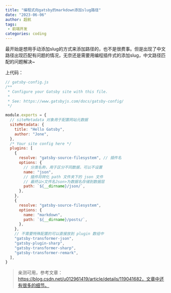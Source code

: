 ```yaml
---
title: "编程式向gatsby的markdown添加slug路径"
date: "2023-06-06"
author: 超航
tags:
 - 前端开发
categories: coding
---
```


最开始是想用手动添加slug的方式来添加路径的，也不是很费事。但是出现了中文路径出现匹配有问题的情况，无奈还是需要用编程插件式的添加slug，中文路径匹配的问题解决~

上代码：
```js
// gatsby-config.js
/**
 * Configure your Gatsby site with this file.
 *
 * See: https://www.gatsbyjs.com/docs/gatsby-config/
 */

module.exports = {
  // siteMetadata 对象用于配置网站元数据
  siteMetadata: {
    title: "Hello Gatsby",
    author: "Jone",
  },
  /* Your site config here */
  plugins: [
    {
      resolve: "gatsby-source-filesystem", // 插件名
      options: {
        // 分类名称，用于区分不同数据，可以不设置
        name: "json",
        // 插件将转化 path 文件夹下的 json 文件
        // 最终以<文件名Json>为数据名存储到数据层
        path: `${__dirname}/json/`,
      },
    },
    {
      resolve: "gatsby-source-filesystem",
      options: {
        name: "markdown",
        path: `${__dirname}/posts/`,
      },
    },
    // 不需要特殊配置的可以直接放到 plugin 数组中
    "gatsby-transformer-json",
    "gatsby-plugin-sharp",
    "gatsby-transformer-sharp",
    "gatsby-transformer-remark",
  ],
}
```

> 亲测可用，参考文章：https://blog.csdn.net/u012961419/article/details/119041682，文章中还有很多的细节。